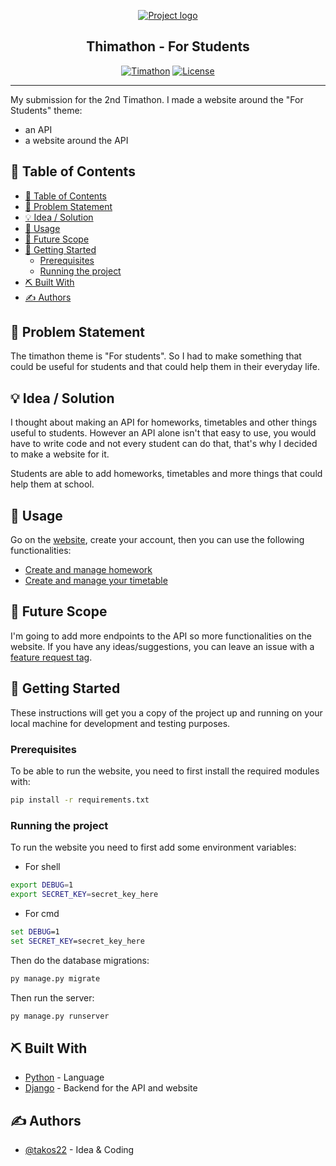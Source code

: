 <p align="center">
  <a href="" rel="noopener">
 <img src="https://cdn.discordapp.com/attachments/534693705442131988/738457979665252362/bannerbig.png" alt="Project logo"></a>
</p>
<h2 align="center">Thimathon - For Students</h2>

<div align="center">

[![Timathon](https://img.shields.io/badge/Timathon-For%20Students-blue.svg)](https://twtcodejam.net/)
[![License](https://img.shields.io/badge/license-MIT-brightgreen.svg)](./LICENSE.md)

</div>

---

My submission for the 2nd Timathon. I made a website around the "For Students" theme:

- an API
- a website around the API

## 📝 Table of Contents

- [📝 Table of Contents](#-table-of-contents)
- [🧐 Problem Statement <a name = "problem_statement"></a>](#-problem-statement-)
- [💡 Idea / Solution <a name = "idea"></a>](#-idea--solution-)
- [🎈 Usage <a name="usage"></a>](#-usage-)
- [🚀 Future Scope <a name = "future_scope"></a>](#-future-scope-)
- [🏁 Getting Started <a name = "getting_started"></a>](#-getting-started-)
  - [Prerequisites <a name = "prerequisites"></a>](#prerequisites-)
  - [Running the project <a name = "running"></a>](#running-the-project-)
- [⛏️ Built With <a name = "tech_stack"></a>](#️-built-with-)
- [✍️ Authors <a name = "authors"></a>](#️-authors-)

## 🧐 Problem Statement <a name = "problem_statement"></a>

The timathon theme is "For students". So I had to make something that could be useful for students and that could help them in their everyday life.

## 💡 Idea / Solution <a name = "idea"></a>

I thought about making an API for homeworks, timetables and other things useful to students. However an API alone isn't that easy to use, you would have to write code and not every student can do that, that's why I decided to make a website for it.

Students are able to add homeworks, timetables and more things that could help them at school.

## 🎈 Usage <a name="usage"></a>

Go on the [website](index), create your account, then you can use the following functionalities:

- [Create and manage homework](homework)
- [Create and manage your timetable](timetable)

## 🚀 Future Scope <a name = "future_scope"></a>

I'm going to add more endpoints to the API so more functionalities on the website. If you have any ideas/suggestions, you can leave an issue with a [feature request tag](https://github.com/takos22/timathon2-for-students/labels/feature%20request).

## 🏁 Getting Started <a name = "getting_started"></a>

These instructions will get you a copy of the project up and running on your local machine for development and testing purposes.

### Prerequisites <a name = "prerequisites"></a>

To be able to run the website, you need to first install the required modules with:

```sh
pip install -r requirements.txt
```

### Running the project <a name = "running"></a>

To run the website you need to first add some environment variables:

- For shell

```sh
export DEBUG=1
export SECRET_KEY=secret_key_here
```

- For cmd

```cmd
set DEBUG=1
set SECRET_KEY=secret_key_here
```

Then do the database migrations:

```sh
py manage.py migrate
```

Then run the server:

```sh
py manage.py runserver
```

## ⛏️ Built With <a name = "tech_stack"></a>

- [Python](https://python.org/) - Language
- [Django](https://www.djangoproject.com/) - Backend for the API and website

## ✍️ Authors <a name = "authors"></a>

- [@takos22](https://github.com/takos22) - Idea & Coding
